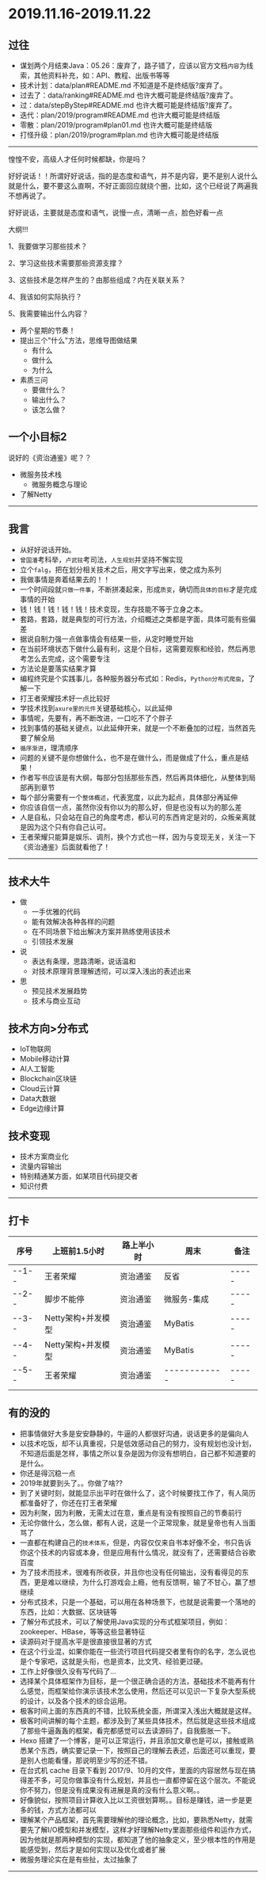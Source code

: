 #   2019.11.16-2019.11.22

##  过往
-   谋划两个月结束Java：05.26：废弃了，路子错了，应该以官方文档`内容`为线索，其他资料补充，如：API、教程、出版书等等
-   技术计划：data/plan#README.md 不知道是不是终结版?废弃了。
-   过去了：data/ranking#README.md 也许大概可能是终结版?废弃了。
-   过：data/stepByStep#README.md 也许大概可能是终结版?废弃了。
-   迭代：plan/2019/program#README.md 也许大概可能是终结版
-   零散：plan/2019/program#plan01.md 也许大概可能是终结版
-   打怪升级：plan/2019/program#plan.md 也许大概可能是终结版

----

惶惶不安，高级人才任何时候都缺，你是吗？

好好说话！！所谓好好说话，指的是态度和语气，并不是内容，更不是别人说什么就是什么，要不要这么直啊，不好正面回应就绕个圈，比如，这个已经说了两遍我不想再说了。

好好说话，主要就是态度和语气，说慢一点，清晰一点，脸色好看一点

大纲!!!

1、我要做学习那些技术？

2、学习这些技术需要那些资源支撑？

3、这些技术是怎样产生的？由那些组成？内在关联关系？

4、我该如何实际执行？

5、我需要输出什么内容？ 

-   两个星期的节奏！
-   提出三个"什么"方法，思维导图做结果
    -   有什么
    -   做什么
    -   为什么
- 素质三问
  - 要做什么？
  - 输出什么？
  - 该怎么做？



##  一个小目标2

说好的《资治通鉴》呢？？

- 微服务技术栈
  - 微服务概念与理论
- 了解Netty

----


##  我言
- 从好好说话开始。
- `曾国潘`考科举，`卢武铉`考司法，`人生规划`并坚持不懈实现
- 立个`falg`，把在划分相关技术之后，用文字写出来，使之成为系列
- 我做事情是奔着结果去的！！
- 一个时间段就`只做一件事`，不断拼凑起来，形成`质变`，确切而`具体的目标`才是完成事情的开始
- 钱！钱！钱！钱！钱！技术变现，生存技能不等于立身之本。
- 套路，套路，就是典型的可行方法，介绍概述之类都是字面，具体可能有些偏差
- 据说自制力强一点做事情会有结果一些，从定时睡觉开始
- 在当前环境状态下做什么最有利，这是个目标，这需要观察和经验，然后再思考怎么去完成，这个需要专注
- 方法论是要落实结果才算
- 编程终究是个实践事儿，各种服务器分布式如：Redis，`Python分布式爬虫`，了解一下
- 打王者荣耀技术好一点比较好
- 学技术找到`axure里的元件`关键基础核心，以此延伸
- 事情呢，先要有，再不断改进，一口吃不了个胖子
- 找到事情的基础关键点，以此延伸开来，就是一个不断叠加的过程，当然首先要了解全局
- `循序渐进`，理清顺序
- 问题的关键不是你想做什么，也不是在做什么，而是做成了什么，重点是结果！
- 作者写书应该是有大纲，每部分包括那些东西，然后再具体细化，从整体到局部再到章节
- 每个部分需要有一个`整体概述`，代表宽度，以此为起点，具体部分再延伸
- 你应该自信一点，虽然你没有你以为的那么好，但是也没有以为的那么差
- 人是自私，只会站在自己的角度考虑，都认可的东西肯定是对的，众叛亲离就是因为这个只有你自己认可。
- 王者荣耀只能算是娱乐、调剂，换个方式也一样，因为与变现无关，关注一下《资治通鉴》后面就看他了！


----

##  技术大牛
-   做
    -   一手优雅的代码
    -   能有效解决各种各样的问题
    -   在不同场景下给出解决方案并熟练使用该技术
    -   引领技术发展
-   说
    -   表达有条理，思路清晰，说话温和
    -   对技术原理背景理解透彻，可以深入浅出的表述出来
-   思
    -   预见技术发展趋势
    -   技术与商业互动


##  技术方向>分布式
- IoT物联网
- Mobile移动计算
- AI人工智能
- Blockchain区块链
- Cloud云计算
- Data大数据
- Edge边缘计算


##  技术变现
- 技术方案商业化
- 流量内容输出
- 特别精通某方面，如某项目代码提交者
- 知识付费

---- 

##  打卡
| 序号 |  上班前1.5小时 |  路上半小时  |    周末  | 备注 |
| ---- |  -------   | -------------  |  ------------  |  ----- |  
| --1-- |  王者荣耀   | 资治通鉴  |  反省  |  ----- | 
| --2-- |  脚步不能停   | 资治通鉴  |  微服务-集成  |  ----- | 
| --3-- |  Netty架构+并发模型   | 资治通鉴  |  MyBatis  |  ----- | 
| --4-- |  Netty架构+并发模型   | 资治通鉴  |  MyBatis  |  ----- | 
| --5-- |  王者荣耀   | 资治通鉴  |  ------------  |  ----- | 
|  |  | |  | |||


##  有的没的
-   把事情做好大多是安安静静的，牛逼的人都很好沟通，说话更多的是偏向人
-   以技术吃饭，却不认真重视，只是低效感动自己的努力，没有规划也没计划，不知道后面是怎样，事情之所以复杂是因为你没有想明白，自己都不知道要的是什么。
- 你还是得沉稳一点
- 2019年就要到头了。。你做了啥??
- 到了关键时刻，就能显示出平时在做什么了，这个时候要找工作了，有人简历都准备好了，你还在打王者荣耀
- 因为利聚，因为利散，无需太过在意，重点是有没有按照自己的节奏前行
- 无论你做什么，怎么做，都有人说，这是一个正常现象，就是皇帝也有人当面骂了
- 一直都在构建自己的`技术体系`，但是，内容仅仅来自书本好像不全，书只告诉你这个技术的内容或本身，但是应用有什么情况，就没有了，还需要结合谷歌百度
- 为了技术而技术，很难有所收获，并且你也没有任何输出，没有看得见的东西，更是难以继续，为什么打游戏会上瘾，他有反馈啊，输了不甘心，赢了想继续
- 分布式技术，只是一个基础，可以用在各种场景下，也就是说需要一个落地的东西，比如：大数据、区块链等
- 了解分布式技术，可以了解使用Java实现的分布式框架项目，例如：zookeeper、HBase，等等这些显著特征
- 读源码对于提高水平是很直接很显著的方式
- 在这个行业混，如果你能在一些流行项目代码提交者里有你的名字，怎么说也是个专家吧，这就是头衔，也是资本，比文凭、经验更过硬。
-   工作上好像很久没有写代码了...
-   选择某个具体框架作为目标，是一个很正确合适的方法，基础技术不能再有什么感觉，而框架给你演示该技术怎么使用，然后还可以见识一下复杂大型系统的设计，以及各个技术的综合运用。
- 极客时间上面的东西真的不错，比较系统全面，所谓深入浅出大概就是这样。
- 极客时间讲解的每个主题，都涉及到了某些具体技术，然后就是这些技术组成了那些牛逼轰轰的框架，看完都感觉可以去读源码了，自我膨胀一下。
- Hexo 搭建了一个博客，是可以正常运行，并且添加文章也是可以，接触或熟悉某个东西，确实要记录一下，按照自己的理解去表述，后面还可以重现，要是别人也能看懂，那说明至少写的还不错。
- 在台式机 cache 目录下看到 2017/9、10月的文件，里面的内容居然与现在搞得差不多，可见你做事没有什么规划，并且也一直都停留在这个层次。不能说你不努力，但是没有成果没有进展是真的没有什么意义啊。。
- 好像貌似，按照项目计算收入比以工资很划算啊。。目标是赚钱，进一步是更多的钱，方式方法都可以
- 理解某个产品框架，首先需要理解他的理论概念，比如，要熟悉Netty，就需要先了解I/O模型和并发模型，这样才好理解Netty里面那些组件和运作方式，因为他就是那两种模型的实现，都知道了他的抽象定义，至少根本性的作用是能感受到，然后才是如何实现以及优化或者扩展
- 微服务理论实在是有些扯，太过抽象了

----

